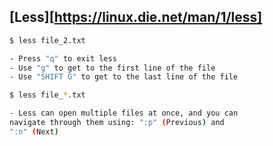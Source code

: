 ## [Less][https://linux.die.net/man/1/less]
```bash
$ less file_2.txt

- Press "q" to exit less
- Use "g" to get to the first line of the file
- Use "SHIFT G" to get to the last line of the file

$ less file_*.txt

- Less can open multiple files at once, and you can
navigate through them using: ":p" (Previous) and
":n" (Next)

```
